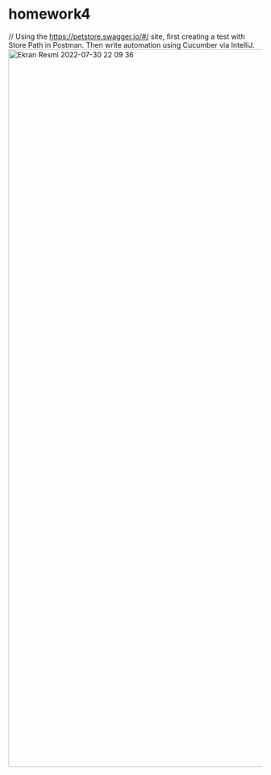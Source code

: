 # homework4 
// Using the https://petstore.swagger.io/#/ site, first creating a test with Store Path in Postman. Then write automation using Cucumber via IntelliJ.
<img width="1421" alt="Ekran Resmi 2022-07-30 22 09 36" src="https://user-images.githubusercontent.com/107771735/181943515-a15595d7-6c67-4f27-949a-db8e724b9742.png">
